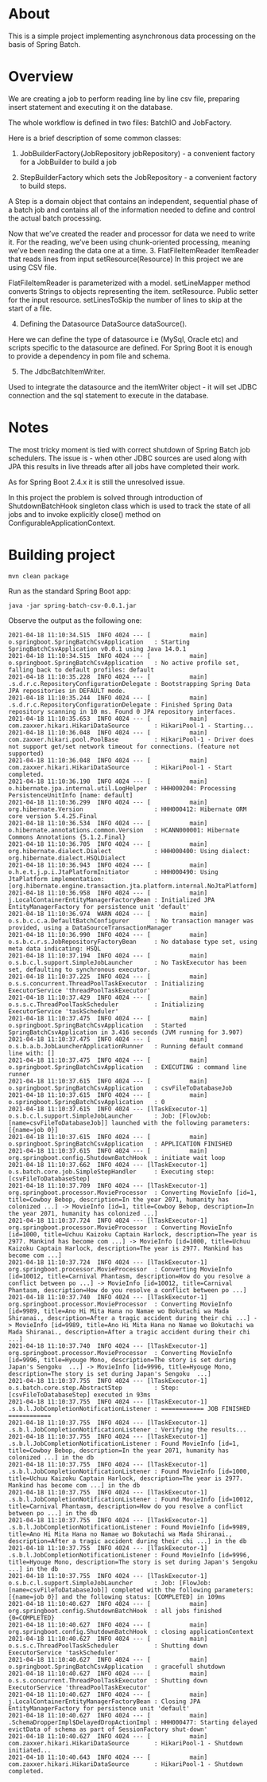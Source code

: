 About
======

This is a simple project implementing asynchronous data processing on the basis of Spring Batch.

Overview
=========

We are creating a job to perform reading line by line csv file, preparing insert statement and executing it on the database.

The whole workflow is defined in two files: BatchIO and JobFactory.

Here is a brief description of some common classes:

1. JobBuilderFactory(JobRepository jobRepository)  - a convenient factory for a JobBuilder to build a job

2. StepBuilderFactory which sets the JobRepository - a convenient factory to build steps.

A Step is a domain object that contains an independent, sequential phase of a batch job and contains all of the information needed to define and control the actual batch processing. 


Now that we’ve created the reader and processor for data we need to write it. For the reading, we’ve been using chunk-oriented processing, meaning we’ve been reading the data one at a time.
3. FlatFileItemReader<T> ItemReader that reads lines from input setResource(Resource) In this project we are using CSV file.

FlatFileItemReader is parameterized with a model.
setLineMapper method converts Strings to objects representing the item.
setResource. Public setter for the input resource.
setLinesToSkip the number of lines to skip at the start of a file.

4. Defining the Datasource DataSource dataSource().

Here we can define the type of datasource i.e (MySql, Oracle etc) and scripts specific to the datasource are defined. For Spring Boot it is enough to provide a dependency in pom file and schema.

5. The JdbcBatchItemWriter.

Used to integrate the datasource and the itemWriter object - it will set JDBC connection and the sql statement to execute in the database.


Notes
======

The most tricky moment is tied with correct shutdown of Spring Batch job schedulers. The issue is - when other JDBC sources are used along with JPA this results in live threads after all jobs have completed their work.

As for Spring Boot 2.4.x it is still the unresolved issue.

In this project the problem is solved through introduction of ShutdownBatchHook singleton class which is used to track the state of all jobs and to invoke explicitly close() method on ConfigurableApplicationContext. 


Building project
=================

```
mvn clean package
``` 

Run as the standard Spring Boot app:

```
java -jar spring-batch-csv-0.0.1.jar
```

Observe the output as the following one:

```
2021-04-18 11:10:34.515  INFO 4024 --- [           main] o.springboot.SpringBatchCsvApplication   : Starting SpringBatchCsvApplication v0.0.1 using Java 14.0.1
2021-04-18 11:10:34.515  INFO 4024 --- [           main] o.springboot.SpringBatchCsvApplication   : No active profile set, falling back to default profiles: default
2021-04-18 11:10:35.228  INFO 4024 --- [           main] .s.d.r.c.RepositoryConfigurationDelegate : Bootstrapping Spring Data JPA repositories in DEFAULT mode.
2021-04-18 11:10:35.244  INFO 4024 --- [           main] .s.d.r.c.RepositoryConfigurationDelegate : Finished Spring Data repository scanning in 10 ms. Found 0 JPA repository interfaces.
2021-04-18 11:10:35.653  INFO 4024 --- [           main] com.zaxxer.hikari.HikariDataSource       : HikariPool-1 - Starting...
2021-04-18 11:10:36.048  INFO 4024 --- [           main] com.zaxxer.hikari.pool.PoolBase          : HikariPool-1 - Driver does not support get/set network timeout for connections. (feature not supported)
2021-04-18 11:10:36.048  INFO 4024 --- [           main] com.zaxxer.hikari.HikariDataSource       : HikariPool-1 - Start completed.
2021-04-18 11:10:36.190  INFO 4024 --- [           main] o.hibernate.jpa.internal.util.LogHelper  : HHH000204: Processing PersistenceUnitInfo [name: default]
2021-04-18 11:10:36.299  INFO 4024 --- [           main] org.hibernate.Version                    : HHH000412: Hibernate ORM core version 5.4.25.Final
2021-04-18 11:10:36.534  INFO 4024 --- [           main] o.hibernate.annotations.common.Version   : HCANN000001: Hibernate Commons Annotations {5.1.2.Final}
2021-04-18 11:10:36.705  INFO 4024 --- [           main] org.hibernate.dialect.Dialect            : HHH000400: Using dialect: org.hibernate.dialect.HSQLDialect
2021-04-18 11:10:36.943  INFO 4024 --- [           main] o.h.e.t.j.p.i.JtaPlatformInitiator       : HHH000490: Using JtaPlatform implementation: [org.hibernate.engine.transaction.jta.platform.internal.NoJtaPlatform]
2021-04-18 11:10:36.958  INFO 4024 --- [           main] j.LocalContainerEntityManagerFactoryBean : Initialized JPA EntityManagerFactory for persistence unit 'default'
2021-04-18 11:10:36.974  WARN 4024 --- [           main] o.s.b.c.c.a.DefaultBatchConfigurer       : No transaction manager was provided, using a DataSourceTransactionManager
2021-04-18 11:10:36.990  INFO 4024 --- [           main] o.s.b.c.r.s.JobRepositoryFactoryBean     : No database type set, using meta data indicating: HSQL
2021-04-18 11:10:37.194  INFO 4024 --- [           main] o.s.b.c.l.support.SimpleJobLauncher      : No TaskExecutor has been set, defaulting to synchronous executor.
2021-04-18 11:10:37.225  INFO 4024 --- [           main] o.s.s.concurrent.ThreadPoolTaskExecutor  : Initializing ExecutorService 'threadPoolTaskExecutor'
2021-04-18 11:10:37.429  INFO 4024 --- [           main] o.s.s.c.ThreadPoolTaskScheduler          : Initializing ExecutorService 'taskScheduler'
2021-04-18 11:10:37.475  INFO 4024 --- [           main] o.springboot.SpringBatchCsvApplication   : Started SpringBatchCsvApplication in 3.416 seconds (JVM running for 3.907)
2021-04-18 11:10:37.475  INFO 4024 --- [           main] o.s.b.a.b.JobLauncherApplicationRunner   : Running default command line with: []
2021-04-18 11:10:37.475  INFO 4024 --- [           main] o.springboot.SpringBatchCsvApplication   : EXECUTING : command line runner
2021-04-18 11:10:37.615  INFO 4024 --- [           main] o.springboot.SpringBatchCsvApplication   : csvFileToDatabaseJob
2021-04-18 11:10:37.615  INFO 4024 --- [           main] o.springboot.SpringBatchCsvApplication   : 0
2021-04-18 11:10:37.615  INFO 4024 --- [lTaskExecutor-1] o.s.b.c.l.support.SimpleJobLauncher      : Job: [FlowJob: [name=csvFileToDatabaseJob]] launched with the following parameters: [{name=job 0}]
2021-04-18 11:10:37.615  INFO 4024 --- [           main] o.springboot.SpringBatchCsvApplication   : APPLICATION FINISHED
2021-04-18 11:10:37.615  INFO 4024 --- [           main] org.springboot.config.ShutdownBatchHook  : initiate wait loop
2021-04-18 11:10:37.662  INFO 4024 --- [lTaskExecutor-1] o.s.batch.core.job.SimpleStepHandler     : Executing step: [csvFileToDatabaseStep]
2021-04-18 11:10:37.709  INFO 4024 --- [lTaskExecutor-1] org.springboot.processor.MovieProcessor  : Converting MovieInfo [id=1, title=Cowboy Bebop, description=In the year 2071, humanity has colonized ...] -> MovieInfo [id=1, title=Cowboy Bebop, description=In the year 2071, humanity has colonized ...]
2021-04-18 11:10:37.724  INFO 4024 --- [lTaskExecutor-1] org.springboot.processor.MovieProcessor  : Converting MovieInfo [id=1000, title=Uchuu Kaizoku Captain Harlock, description=The year is 2977. Mankind has become com ...] -> MovieInfo [id=1000, title=Uchuu Kaizoku Captain Harlock, description=The year is 2977. Mankind has become com ...]
2021-04-18 11:10:37.724  INFO 4024 --- [lTaskExecutor-1] org.springboot.processor.MovieProcessor  : Converting MovieInfo [id=10012, title=Carnival Phantasm, description=How do you resolve a conflict between po ...] -> MovieInfo [id=10012, title=Carnival Phantasm, description=How do you resolve a conflict between po ...]
2021-04-18 11:10:37.740  INFO 4024 --- [lTaskExecutor-1] org.springboot.processor.MovieProcessor  : Converting MovieInfo [id=9989, title=Ano Hi Mita Hana no Namae wo Bokutachi wa Mada Shiranai., description=After a tragic accident during their chi ...] -> MovieInfo [id=9989, title=Ano Hi Mita Hana no Namae wo Bokutachi wa Mada Shiranai., description=After a tragic accident during their chi ...]
2021-04-18 11:10:37.740  INFO 4024 --- [lTaskExecutor-1] org.springboot.processor.MovieProcessor  : Converting MovieInfo [id=9996, title=Hyouge Mono, description=The story is set during Japan's Sengoku  ...] -> MovieInfo [id=9996, title=Hyouge Mono, description=The story is set during Japan's Sengoku  ...]
2021-04-18 11:10:37.755  INFO 4024 --- [lTaskExecutor-1] o.s.batch.core.step.AbstractStep         : Step: [csvFileToDatabaseStep] executed in 93ms
2021-04-18 11:10:37.755  INFO 4024 --- [lTaskExecutor-1] .s.b.l.JobCompletionNotificationListener : ============ JOB FINISHED ============
2021-04-18 11:10:37.755  INFO 4024 --- [lTaskExecutor-1] .s.b.l.JobCompletionNotificationListener : Verifying the results...
2021-04-18 11:10:37.755  INFO 4024 --- [lTaskExecutor-1] .s.b.l.JobCompletionNotificationListener : Found MovieInfo [id=1, title=Cowboy Bebop, description=In the year 2071, humanity has colonized ...] in the db
2021-04-18 11:10:37.755  INFO 4024 --- [lTaskExecutor-1] .s.b.l.JobCompletionNotificationListener : Found MovieInfo [id=1000, title=Uchuu Kaizoku Captain Harlock, description=The year is 2977. Mankind has become com ...] in the db
2021-04-18 11:10:37.755  INFO 4024 --- [lTaskExecutor-1] .s.b.l.JobCompletionNotificationListener : Found MovieInfo [id=10012, title=Carnival Phantasm, description=How do you resolve a conflict between po ...] in the db
2021-04-18 11:10:37.755  INFO 4024 --- [lTaskExecutor-1] .s.b.l.JobCompletionNotificationListener : Found MovieInfo [id=9989, title=Ano Hi Mita Hana no Namae wo Bokutachi wa Mada Shiranai., description=After a tragic accident during their chi ...] in the db
2021-04-18 11:10:37.755  INFO 4024 --- [lTaskExecutor-1] .s.b.l.JobCompletionNotificationListener : Found MovieInfo [id=9996, title=Hyouge Mono, description=The story is set during Japan's Sengoku  ...] in the db
2021-04-18 11:10:37.755  INFO 4024 --- [lTaskExecutor-1] o.s.b.c.l.support.SimpleJobLauncher      : Job: [FlowJob: [name=csvFileToDatabaseJob]] completed with the following parameters: [{name=job 0}] and the following status: [COMPLETED] in 109ms
2021-04-18 11:10:40.627  INFO 4024 --- [           main] org.springboot.config.ShutdownBatchHook  : all jobs finished {0=COMPLETED}
2021-04-18 11:10:40.627  INFO 4024 --- [           main] org.springboot.config.ShutdownBatchHook  : closing applicationContext
2021-04-18 11:10:40.627  INFO 4024 --- [           main] o.s.s.c.ThreadPoolTaskScheduler          : Shutting down ExecutorService 'taskScheduler'
2021-04-18 11:10:40.627  INFO 4024 --- [           main] o.springboot.SpringBatchCsvApplication   : gracefull shutdown
2021-04-18 11:10:40.627  INFO 4024 --- [           main] o.s.s.concurrent.ThreadPoolTaskExecutor  : Shutting down ExecutorService 'threadPoolTaskExecutor'
2021-04-18 11:10:40.627  INFO 4024 --- [           main] j.LocalContainerEntityManagerFactoryBean : Closing JPA EntityManagerFactory for persistence unit 'default'
2021-04-18 11:10:40.627  INFO 4024 --- [           main] .SchemaDropperImpl$DelayedDropActionImpl : HHH000477: Starting delayed evictData of schema as part of SessionFactory shut-down'
2021-04-18 11:10:40.627  INFO 4024 --- [           main] com.zaxxer.hikari.HikariDataSource       : HikariPool-1 - Shutdown initiated...
2021-04-18 11:10:40.643  INFO 4024 --- [           main] com.zaxxer.hikari.HikariDataSource       : HikariPool-1 - Shutdown completed.

```
